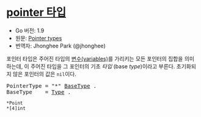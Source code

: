 # [pointer 타입](#pointer-types)

 * Go 버전: 1.9
 * 원문: [Pointer types](https://golang.org/ref/spec#Pointer_types)
 * 번역자: Jhonghee Park (@jhonghee)
 
포인터 타입은 주어진 타입의 [변수(variables)](/Variables/)를 가리키는 모든 포인터의 집합을 의미하는데, 이 주어진 타입을 그 포인터의 기초 *타입* (base *type*)이라고 부른다. 초기화되지 않은 포인터의 값은 `nil`이다.

<pre>
<a id="PointerType">PointerType</a> = "*" <a href="#BaseType">BaseType</a> .
<a id="BaseType">BaseType</a>    = <a href="/Types/#Type">Type</a> .
</pre>

```
*Point
*[4]int
```